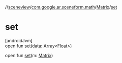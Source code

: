 //[sceneview](../../../index.md)/[com.google.ar.sceneform.math](../index.md)/[Matrix](index.md)/[set](set.md)

# set

[androidJvm]\
open fun [set](set.md)(data: [Array](https://kotlinlang.org/api/latest/jvm/stdlib/kotlin/-array/index.html)&lt;[Float](https://kotlinlang.org/api/latest/jvm/stdlib/kotlin/-float/index.html)&gt;)

open fun [set](set.md)(m: [Matrix](index.md))
